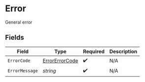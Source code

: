 # Error

General error


## Fields

| Field                                                   | Type                                                    | Required                                                | Description                                             |
| ------------------------------------------------------- | ------------------------------------------------------- | ------------------------------------------------------- | ------------------------------------------------------- |
| `ErrorCode`                                             | [ErrorErrorCode](../../Models/Errors/ErrorErrorCode.md) | :heavy_check_mark:                                      | N/A                                                     |
| `ErrorMessage`                                          | *string*                                                | :heavy_check_mark:                                      | N/A                                                     |